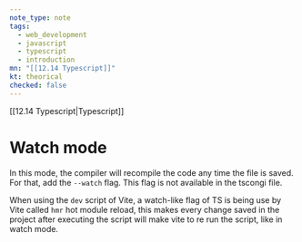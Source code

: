 ```yaml
---
note_type: note
tags:
  - web_development
  - javascript
  - typescript
  - introduction
mn: "[[12.14 Typescript]]"
kt: theorical
checked: false
---
```

[[12.14 Typescript|Typescript]]

# Watch mode
In this mode, the compiler will recompile the code any time the file is saved. For that, add the `--watch` flag. This flag is not available in the tscongi file. 

When using the `dev` script of Vite, a watch-like flag of TS is being use by Vite called `hmr` hot module reload, this makes every change saved in the project after executing the script will make vite to re run the script, like in watch mode. 


